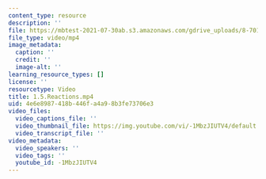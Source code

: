 ```yaml
---
content_type: resource
description: ''
file: https://mbtest-2021-07-30ab.s3.amazonaws.com/gdrive_uploads/8-701-introduction-to-nuclear-and-particle-physics-fall-2020/1sw7J3VG-4ho7gRFrsVrYMoK9lFCVDHJ1/15reactions.mp4
file_type: video/mp4
image_metadata:
  caption: ''
  credit: ''
  image-alt: ''
learning_resource_types: []
license: ''
resourcetype: Video
title: 1.5.Reactions.mp4
uid: 4e6e8987-418b-446f-a4a9-8b3fe73706e3
video_files:
  video_captions_file: ''
  video_thumbnail_file: https://img.youtube.com/vi/-1MbzJIUTV4/default.jpg
  video_transcript_file: ''
video_metadata:
  video_speakers: ''
  video_tags: ''
  youtube_id: -1MbzJIUTV4
---
```

